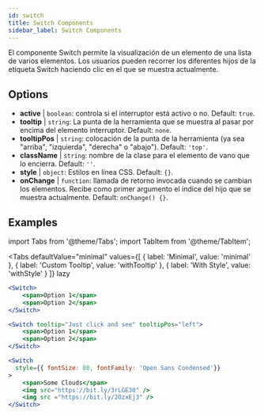 ```yaml
---
id: switch
title: Switch Components
sidebar_label: Switch Components
---
```


El componente Switch permite la visualización de un elemento de una lista de varios elementos. Los usuarios pueden recorrer los diferentes hijos de la etiqueta Switch haciendo clic en el que se muestra actualmente.

## Options

* __active__ | `boolean`: controla si el interruptor está activo o no. Default: `true`.
* __tooltip__ | `string`: La punta de la herramienta que se muestra al pasar por encima del elemento interruptor. Default: `none`.
* __tooltipPos__ | `string`: colocación de la punta de la herramienta (ya sea "arriba", "izquierda", "derecha" o "abajo"). Default: `'top'`.
* __className__ | `string`: nombre de la clase para el elemento de vano que lo encierra. Default: `''`.
* __style__ | `object`: Estilos en línea CSS. Default: `{}`.
* __onChange__ | `function`: llamada de retorno invocada cuando se cambian los elementos. Recibe como primer argumento el índice del hijo que se muestra actualmente. Default: `onChange() {}`.


## Examples

import Tabs from '@theme/Tabs';
import TabItem from '@theme/TabItem';

<Tabs
    defaultValue="minimal"
    values={[
        { label: 'Minimal', value: 'minimal' },
        { label: 'Custom Tooltip', value: 'withTooltip' },
        { label: 'With Style', value: 'withStyle' }
    ]}
    lazy
>

<TabItem value="minimal">

```jsx live
<Switch>
    <span>Option 1</span>
    <span>Option 2</span>
</Switch>
```

</TabItem>

<TabItem value="withTooltip">

```jsx live
<Switch tooltip="Just click and see" tooltipPos="left">
    <span>Option 1</span>
    <span>Option 2</span>
</Switch>
```

</TabItem>

<TabItem value="withStyle">

```jsx live
<Switch  
  style={{ fontSize: 80, fontFamily: 'Open Sans Condensed'}} 
>
    <span>Some Clouds</span>
    <img src="https://bit.ly/3rLGE30" />
    <img src ="https://bit.ly/2OzxEj3" />
</Switch>
```

</TabItem>

</Tabs>
